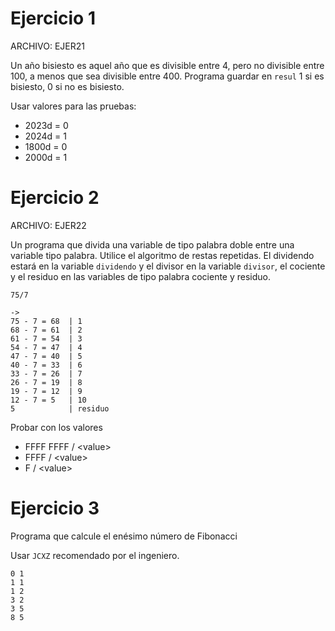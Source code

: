 # Ejercicio 1

ARCHIVO: EJER21

Un año bisiesto es aquel año que es divisible entre 4, pero no divisible entre 100, a menos que sea divisible entre 400. Programa guardar en `resul` 1 si es bisiesto, 0 si no es bisiesto.

Usar valores para las pruebas: 
- 2023d = 0
- 2024d = 1
- 1800d = 0 
- 2000d = 1

# Ejercicio 2

ARCHIVO: EJER22

Un programa que divida una variable de tipo palabra doble entre una variable tipo palabra. Utilice el algoritmo de restas repetidas. El dividendo estará en la variable `dividendo` y el divisor en la variable `divisor`, el cociente y el residuo en las variables de tipo palabra cociente y residuo. 

```
75/7

->
75 - 7 = 68  | 1
68 - 7 = 61  | 2
61 - 7 = 54  | 3
54 - 7 = 47  | 4
47 - 7 = 40  | 5
40 - 7 = 33  | 6
33 - 7 = 26  | 7
26 - 7 = 19  | 8
19 - 7 = 12  | 9
12 - 7 = 5   | 10
5            | residuo
```

Probar con los valores
- FFFF FFFF / \<value\>
- FFFF / \<value\>
- F / \<value\>

# Ejercicio 3

Programa que calcule el enésimo número de Fibonacci

Usar `JCXZ` recomendado por el ingeniero.

```
0 1
1 1
1 2
3 2
3 5
8 5

```